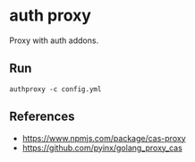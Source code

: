 # auth proxy

Proxy with auth addons.

## Run

```
authproxy -c config.yml
```

## References

- https://www.npmjs.com/package/cas-proxy
- https://github.com/pyinx/golang_proxy_cas
